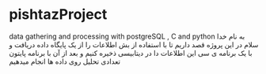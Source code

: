 # pishtazProject
data gathering and processing with postgreSQL , C and python
به نام خدا
سلام در این پروژه قصد داریم تا با استفاده از بش  اطلاعات را از یک پایگاه داده دریافت و با یک برنامه ی سی این اطلاعات دا در دیتابیسی ذخیره کنیم و 
بعد از آن با برنامه پایتون تعدادی تحلیل روی داده ها انجام میدهیم
